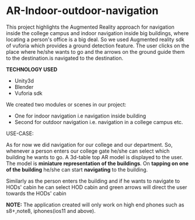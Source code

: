 # AR-Indoor-outdoor-navigation

This project highlights the Augmented Reality approach for navigation inside the college campus and indoor navigation inside big buildings, where locating a person's office is a big deal. 
So we used Augmented reality sdk of vuforia which provides a ground detection feature. The user clicks on the place where he/she wants to go and the arrows on the ground guide them to the destination.is navigated to the destination. 

**TECHNOLOGY USED**

* Unity3d
* Blender
* Vuforia sdk

We created two modules or scenes in our project:

* One for indoor navigation i.e navigation inside building
* Second for outdoor navigation i.e. navigation in a college campus etc.

USE-CASE:

As for now we did navigation for our college and our department.
So, whenever a person enters our college gate he/she can select which building he wants to go. A 3d-table top AR model is displayed to the user. The model is **miniature representation of the buildings**. On **tapping on one of the building** he/she can start **navigating** to the building.

Similarly as the person enters the building and if he wants to navigate to HODs' cabin he can select HOD cabin and green arrows will direct the user towards the HODs' cabin


**NOTE:** The application created will only work on high end phones such as s8+,note8, iphones(ios11 and above).
